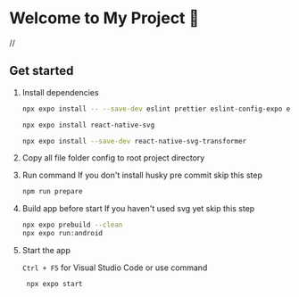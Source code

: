 # Welcome to My Project 👋

//

## Get started

1. Install dependencies

   ```bash
   npx expo install -- --save-dev eslint prettier eslint-config-expo eslint-config-prettier eslint-plugin-prettier

   npx expo install react-native-svg

   npx expo install --save-dev react-native-svg-transformer

   ```

2. Copy all file folder config to root project directory

3. Run command
   If you don't install husky pre commit skip this step

   ```bash
   npm run prepare
   ```

4. Build app before start
   If you haven't used svg yet skip this step

   ```bash
   npx expo prebuild --clean
   npx expo run:android
   ```

5. Start the app

   `Ctrl + F5` for Visual Studio Code
   or use command

   ```bash
    npx expo start
   ```
